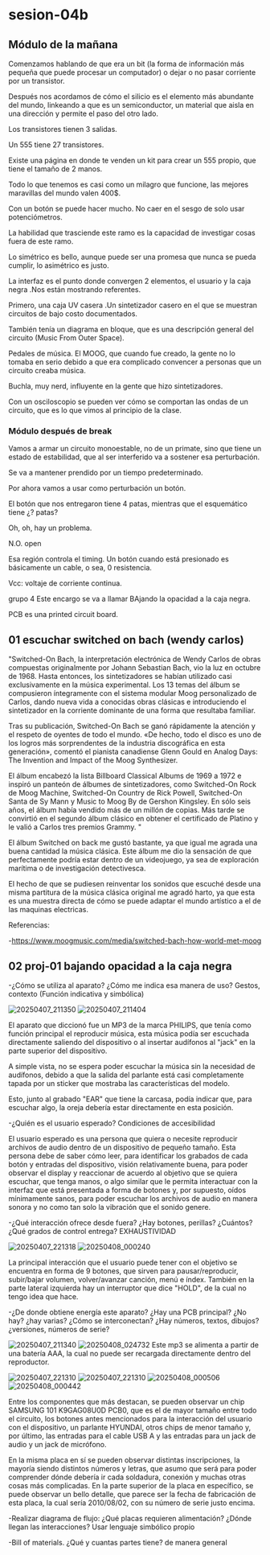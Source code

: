 # sesion-04b

## Módulo de la mañana

Comenzamos hablando de que era un bit (la forma de información más pequeña que puede procesar un computador) o dejar o no pasar corriente por un transistor.

Después nos acordamos de cómo el silicio es el elemento más abundante del mundo, linkeando a que es un semiconductor, un material que aisla en una dirección y permite el paso del otro lado.

Los transistores tienen 3 salidas.

Un 555 tiene 27 transistores.

Existe una página en donde te venden un kit para crear un 555 propio, que tiene el tamaño de 2 manos.

Todo lo que tenemos es casi como un milagro que funcione, las mejores maravillas del mundo valen 400$.

Con un botón se puede hacer mucho. No caer en el sesgo de solo usar potenciómetros.

La habilidad que trasciende este ramo es la capacidad de investigar cosas fuera de este ramo.

Lo simétrico es bello, aunque puede ser una promesa que nunca se pueda cumplir, lo asimétrico es justo.

La interfaz es el punto donde convergen 2 elementos, el usuario y la caja negra .Nos están mostrando referentes.

Primero, una caja UV casera .Un sintetizador casero en el que se muestran circuitos de bajo costo documentados.

También tenía un diagrama en bloque, que es una descripción general del circuito (Music From Outer Space).

Pedales de música. El MOOG, que cuando fue creado, la gente no lo tomaba en serio debido a que era complicado convencer a personas que un circuito creaba música.

Buchla, muy nerd, influyente en la gente que hizo sintetizadores.

Con un osciloscopio se pueden ver cómo se comportan las ondas de un circuito, que es lo que vimos al principio de la clase.

### Módulo después de break

Vamos a armar un circuito monoestable, no de un primate, sino que tiene un estado de estabilidad, que al ser interferido va a sostener esa perturbación.

Se va a mantener prendido por un tiempo predeterminado.

Por ahora vamos a usar como perturbación un botón.

El botón que nos entregaron tiene 4 patas, mientras que el esquemático tiene ¿? patas?

Oh, oh, hay un problema.

N.O. open

Esa región controla el timing. Un botón cuando está presionado es básicamente un cable, o sea, 0 resistencia.

Vcc: voltaje de corriente continua.

grupo 4 Este encargo se va a llamar BAjando la opacidad a la caja negra.

PCB es una printed circuit board.

## 01 escuchar switched on bach (wendy carlos)

"Switched-On Bach, la interpretación electrónica de Wendy Carlos de obras compuestas originalmente por Johann Sebastian Bach, vio la luz en octubre de 1968. Hasta entonces, los sintetizadores se habían utilizado casi exclusivamente en la música experimental. Los 13 temas del álbum se compusieron íntegramente con el sistema modular Moog personalizado de Carlos, dando nueva vida a conocidas obras clásicas e introduciendo el sintetizador en la corriente dominante de una forma que resultaba familiar.

Tras su publicación, Switched-On Bach se ganó rápidamente la atención y el respeto de oyentes de todo el mundo. «De hecho, todo el disco es uno de los logros más sorprendentes de la industria discográfica en esta generación», comentó el pianista canadiense Glenn Gould en Analog Days: The Invention and Impact of the Moog Synthesizer.

El álbum encabezó la lista Billboard Classical Albums de 1969 a 1972 e inspiró un panteón de álbumes de sintetizadores, como Switched-On Rock de Moog Machine, Switched-On Country de Rick Powell, Switched-On Santa de Sy Mann y Music to Moog By de Gershon Kingsley. En sólo seis años, el álbum había vendido más de un millón de copias. Más tarde se convirtió en el segundo álbum clásico en obtener el certificado de Platino y le valió a Carlos tres premios Grammy. "

El álbum Switched on back me gustó bastante, ya que igual me agrada una buena cantidad la música clásica. Este álbum me dio la sensación de que perfectamente podría estar dentro de un videojuego, ya sea de exploración marítima o de investigación detectivesca.

El hecho de que se pudiesen reinventar los sonidos que escuché desde una misma partitura de la música clásica original me agradó harto, ya que esta es una muestra directa de cómo se puede adaptar el mundo artístico a el de las maquinas electricas.

Referencias:  

-<https://www.moogmusic.com/media/switched-bach-how-world-met-moog>

## 02 proj-01 bajando opacidad a la caja negra  

-¿Cómo se utiliza al aparato? ¿Cómo me indica esa manera de uso? Gestos, contexto (Función indicativa y simbólica)  

![20250407_211350](https://github.com/user-attachments/assets/19b4b71a-1838-4217-9988-a543954d2f23)
![20250407_211404](https://github.com/user-attachments/assets/2af1c376-c7a4-4eed-86eb-e034233c33f8)

El aparato que diccionó fue un MP3 de la marca PHILIPS, que tenía como función principal el reproducir música, esta música podía ser escuchada directamente saliendo del dispositivo o al insertar audífonos al "jack" en la parte superior del dispositivo.

A simple vista, no se espera poder escuchar la música sin la necesidad de audífonos, debido a que la salida del parlante está casi completamente tapada por un sticker que mostraba las características del modelo.

Esto, junto al grabado "EAR" que tiene la carcasa, podía indicar que, para escuchar algo, la oreja debería estar directamente en esta posición.

-¿Quién es el usuario esperado? Condiciones de accesibilidad  

El usuario esperado es una persona que quiera o necesite reproducir archivos de audio dentro de un dispositivo de pequeño tamaño. Esta persona debe de saber cómo leer, para identificar los grabados de cada botón y entradas del dispositivo, visión relativamente buena, para poder observar el display y reaccionar de acuerdo al objetivo que se quiera escuchar, que tenga manos, o algo similar que le permita interactuar con la interfaz que está presentada a forma de botones y, por supuesto, oídos mínimamente sanos, para poder escuchar los archivos de audio en manera sonora y no como tan solo la vibración que el sonido genere.

-¿Qué interacción ofrece desde fuera? ¿Hay botones, perillas? ¿Cuántos? ¿Qué grados de control entrega? EXHAUSTIVIDAD  

![20250407_221318](https://github.com/user-attachments/assets/73701a46-0f8b-43c5-83ae-7f61baa90e01)
![20250408_000240](https://github.com/user-attachments/assets/7a26b9c3-d7fb-464f-be09-cca540c00591)

La principal interacción que el usuario puede tener con el objetivo se encuentra en forma de 9 botones, que sirven para pausar/reproducir, subir/bajar volumen, volver/avanzar canción, menú e índex.
También en la parte lateral izquierda hay un interruptor que dice "HOLD", de la cual no tengo idea que hace.

-¿De donde obtiene energía este aparato? ¿Hay una PCB principal? ¿No hay? ¿hay varias? ¿Cómo se interconectan? ¿Hay números, textos, dibujos? ¿versiones, números de serie?  

![20250407_211340](https://github.com/user-attachments/assets/18bcdb40-4d46-4c99-a8fa-4b7951f969de)
![20250408_024732](https://github.com/user-attachments/assets/8cf5f327-1347-44e7-b371-868f8bc0d731)
Este mp3 se alimenta a partir de una batería AAA, la cual no puede ser recargada directamente dentro del reproductor.  

![20250407_221310](https://github.com/user-attachments/assets/ca6841fd-47b2-4dc9-9414-b434466f987e)
![20250407_221310](https://github.com/user-attachments/assets/0933def9-6744-4a10-9485-f65ad79b4380)
![20250408_000506](https://github.com/user-attachments/assets/a36f21b7-e2a1-4579-bf2a-0a0c6daace3f)
![20250408_000442](https://github.com/user-attachments/assets/fea736ad-c2a9-41db-9a18-42e6a796529e)

Entre los componentes que más destacan, se pueden observar un chip SAMSUNG 101 K9GAG08U0D PCB0, que es el de mayor tamaño entre todo el circuito, los botones antes mencionados para la interacción del usuario con el dispositivo, un parlante HYUNDAI, otros chips de menor tamaño y, por último, las entradas para el cable USB A y las entradas para un jack de audio y un jack de micrófono.

En la misma placa en sí se pueden observar distintas inscripciones, la mayoría siendo distintos números y letras, que asumo que será para poder comprender dónde debería ir cada soldadura, conexión y muchas otras cosas más complicadas. En la parte superior de la placa en específico, se puede observar un bello detalle, que parece ser la fecha de fabricación de esta placa, la cual sería 2010/08/02, con su número de serie justo encima.

-Realizar diagrama de flujo: ¿Qué placas requieren alimentación? ¿Dónde llegan las interacciones? Usar lenguaje simbólico propio  

-Bill of materials. ¿Qué y cuantas partes tiene? de manera general
